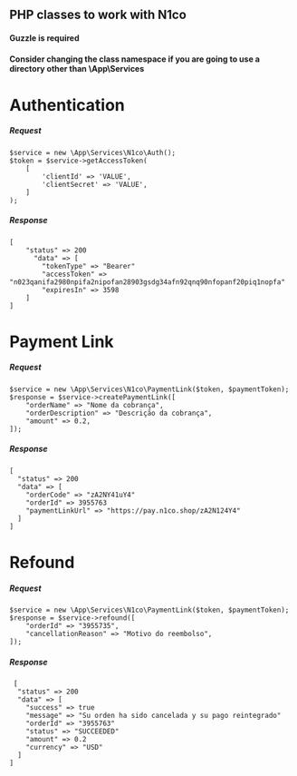 ## PHP classes to work with N1co

#### Guzzle is required
#### Consider changing the class namespace if you are going to use a directory other than \App\Services

# Authentication
##### Request
```
$service = new \App\Services\N1co\Auth();
$token = $service->getAccessToken(
    [
        'clientId' => 'VALUE',
        'clientSecret' => 'VALUE',
    ]
);
```

##### Response
```
[
    "status" => 200
      "data" => [
        "tokenType" => "Bearer"
        "accessToken" => "n023qanifa2980npifa2nipofan28903gsdg34afn92qnq90nfopanf20piq1nopfa"
        "expiresIn" => 3598
    ]
]
```

# Payment Link
##### Request
```
$service = new \App\Services\N1co\PaymentLink($token, $paymentToken);
$response = $service->createPaymentLink([
    "orderName" => "Nome da cobrança",
    "orderDescription" => "Descrição da cobrança",
    "amount" => 0.2,
]);
```

##### Response
```
[
  "status" => 200
  "data" => [
    "orderCode" => "zA2NY41uY4"
    "orderId" => 3955763
    "paymentLinkUrl" => "https://pay.n1co.shop/zA2N124Y4"
  ]
]
```

# Refound
##### Request
```
$service = new \App\Services\N1co\PaymentLink($token, $paymentToken);
$response = $service->refound([
    "orderId" => "3955735",
    "cancellationReason" => "Motivo do reembolso",
]);
```

##### Response
```
 [
  "status" => 200
  "data" => [
    "success" => true
    "message" => "Su orden ha sido cancelada y su pago reintegrado"
    "orderId" => "3955763"
    "status" => "SUCCEEDED"
    "amount" => 0.2
    "currency" => "USD"
  ]
]
```
